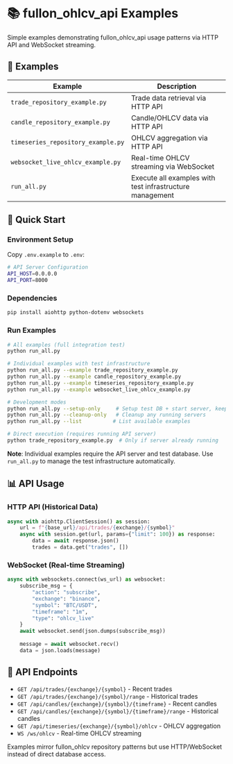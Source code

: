 # 📚 fullon_ohlcv_api Examples

Simple examples demonstrating fullon_ohlcv_api usage patterns via HTTP API and WebSocket streaming.

## 🎯 Examples

| Example | Description |
|---------|-------------|
| `trade_repository_example.py` | Trade data retrieval via HTTP API |
| `candle_repository_example.py` | Candle/OHLCV data via HTTP API |
| `timeseries_repository_example.py` | OHLCV aggregation via HTTP API |
| `websocket_live_ohlcv_example.py` | Real-time OHLCV streaming via WebSocket |
| `run_all.py` | Execute all examples with test infrastructure management |

## 🚀 Quick Start

### Environment Setup

Copy `.env.example` to `.env`:

```bash
# API Server Configuration
API_HOST=0.0.0.0
API_PORT=8000
```

### Dependencies

```bash
pip install aiohttp python-dotenv websockets
```

### Run Examples

```bash
# All examples (full integration test)
python run_all.py

# Individual examples with test infrastructure
python run_all.py --example trade_repository_example.py
python run_all.py --example candle_repository_example.py
python run_all.py --example timeseries_repository_example.py
python run_all.py --example websocket_live_ohlcv_example.py

# Development modes
python run_all.py --setup-only     # Setup test DB + start server, keep running
python run_all.py --cleanup-only   # Cleanup any running servers
python run_all.py --list          # List available examples

# Direct execution (requires running API server)
python trade_repository_example.py  # Only if server already running
```

**Note**: Individual examples require the API server and test database. Use `run_all.py` to manage the test infrastructure automatically.

## 📊 API Usage

### HTTP API (Historical Data)
```python
async with aiohttp.ClientSession() as session:
    url = f"{base_url}/api/trades/{exchange}/{symbol}"
    async with session.get(url, params={"limit": 100}) as response:
        data = await response.json()
        trades = data.get("trades", [])
```

### WebSocket (Real-time Streaming)
```python
async with websockets.connect(ws_url) as websocket:
    subscribe_msg = {
        "action": "subscribe",
        "exchange": "binance",
        "symbol": "BTC/USDT",
        "timeframe": "1m",
        "type": "ohlcv_live"
    }
    await websocket.send(json.dumps(subscribe_msg))
    
    message = await websocket.recv()
    data = json.loads(message)
```

## 🔗 API Endpoints

- `GET /api/trades/{exchange}/{symbol}` - Recent trades
- `GET /api/trades/{exchange}/{symbol}/range` - Historical trades  
- `GET /api/candles/{exchange}/{symbol}/{timeframe}` - Recent candles
- `GET /api/candles/{exchange}/{symbol}/{timeframe}/range` - Historical candles
- `GET /api/timeseries/{exchange}/{symbol}/ohlcv` - OHLCV aggregation
- `WS /ws/ohlcv` - Real-time OHLCV streaming

Examples mirror fullon_ohlcv repository patterns but use HTTP/WebSocket instead of direct database access.
